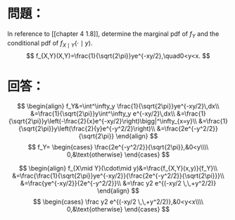 # 問題：
In reference to [[chapter 4 1.8]], determine the marginal pdf of $f_Y$ and the conditional pdf of $f_{X\mid Y}(\cdot\mid y)$.
$$
f_{X,Y}(X,Y)=\frac{1}{\sqrt{2\pi}}ye^{-xy/2},\quad0<y<x.
$$
# 回答：
$$
\begin{align}
f_Y&=\int^\infty_y \frac{1}{\sqrt{2\pi}}ye^{-xy/2}\,dx\\
&=\frac{1}{\sqrt{2\pi}}y\int^\infty_y e^{-xy/2}\,dx\\
&=\frac{1}{\sqrt{2\pi}}y\left(-\frac{2}{x}e^{-xy/2}\right)\bigg|^\infty_{x=y}\\
&=\frac{1}{\sqrt{2\pi}}y\left(\frac{2}{y}e^{-y^2/2}\right)\\
&=\frac{2e^{-y^2/2}}{\sqrt{2\pi}}
\end{align}
$$
$$
f_Y=
\begin{cases}
\frac{2e^{-y^2/2}}{\sqrt{2\pi}},&0<y\\\\
0,&\text{otherwise}
\end{cases}
$$

$$
\begin{align}
f_{X\mid Y}(\cdot\mid y)&=\frac{f_{X,Y}(x,y)}{f_Y}\\
&=\frac{\frac{1}{\sqrt{2\pi}}ye^{-xy/2}}{\frac{2e^{-y^2/2}}{\sqrt{2\pi}}}\\
&=\frac{ye^{-xy/2}}{2e^{-y^2/2}}\\
&=\frac y2 e^{(-xy/2 \,\,+y^2/2)}
\end{align}
$$
$$
\begin{cases}
\frac y2 e^{(-xy/2 \,\,+y^2/2)},&0<y<x\\\\
0,&\text{otherwise}
\end{cases}
$$